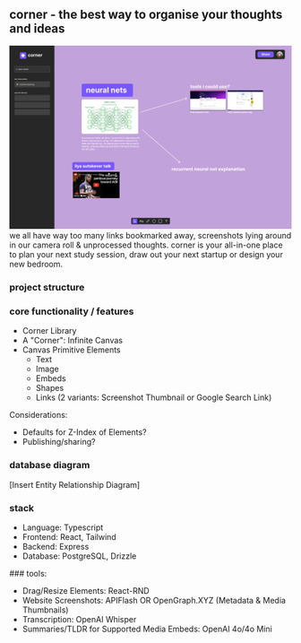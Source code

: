 
## corner - the best way to organise your thoughts and ideas
![corner ui preview](./assets/mock_ui.png)
we all have way too many links bookmarked away, screenshots lying around in our camera roll & unprocessed thoughts. corner is your all-in-one place to plan your next study session, draw out your next startup or design your new bedroom.


### project structure


### core functionality / features
- Corner Library
- A "Corner": Infinite Canvas
- Canvas Primitive Elements
  - Text
  - Image
  - Embeds
  - Shapes
  - Links (2 variants: Screenshot Thumbnail or Google Search Link)

Considerations:
- Defaults for Z-Index of Elements?
- Publishing/sharing?

### database diagram 
[Insert Entity Relationship Diagram]

### stack
- Language: Typescript
- Frontend: React, Tailwind
- Backend: Express
- Database: PostgreSQL, Drizzle

### tools:
- Drag/Resize Elements: React-RND
- Website Screenshots: APIFlash OR OpenGraph.XYZ (Metadata & Media Thumbnails)
- Transcription: OpenAI Whisper
- Summaries/TLDR for Supported Media Embeds: OpenAI 4o/4o Mini